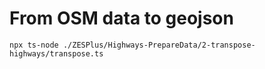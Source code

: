 # From OSM data to geojson

```
npx ts-node ./ZESPlus/Highways-PrepareData/2-transpose-highways/transpose.ts
```
